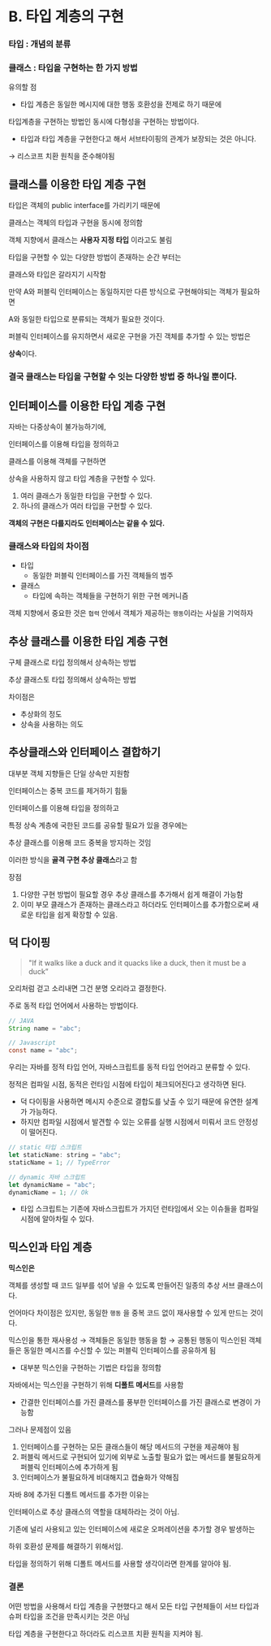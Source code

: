 # B. ****타입 계층의 구현****

### 타입 : 개념의 분류

### 클래스 : 타입을 구현하는 한 가지 방법

유의할 점

- 타입 계층은 동일한 메시지에 대한 행동 호환성을 전제로 하기 때문에

타입계층을 구현하는 방법인 동시에 다형성을 구현하는 방법이다.

- 타입과 타입 계층을 구현한다고 해서 서브타이핑의 관계가 보장되는 것은 아니다.

→  리스코프 치환 원칙을 준수해야됨

## 클래스를 이용한 타입 계층 구현

타입은 객체의 public interface를 가리키기 때문에

클래스는 객체의 타입과 구현을 동시에 정의함

객체 지향에서 클래스는 **사용자 지정 타입** 이라고도 불림

타입을 구현할 수 있는 다양한 방법이 존재하는 순간 부터는

클래스와 타입은 갈라지기 시작함

만약 A와 퍼블릭 인터페이스는 동일하지만 다른 방식으로 구현해야되는 객체가 필요하면 

A와 동일한 타입으로 분류되는 객체가 필요한 것이다.

퍼블릭 인터페이스를 유지하면서 새로운 구현을 가진 객체를 추가할 수 있는 방법은

**상속**이다.

### 결국 클래스는 타입을 구현할 수 잇는 다양한 방법 중 하나일 뿐이다.

## 인터페이스를 이용한 타입 계층 구현

자바는 다중상속이 불가능하기에,

인터페이스를 이용해 타입을 정의하고

클래스를 이용해 객체를 구현하면

상속을 사용하지 않고 타입 계층을 구현할 수 있다.

1. 여러 클래스가 동일한 타입을 구현할 수 있다.
2. 하나의 클래스가 여러 타입을 구현할 수 있다.

**객체의 구현은 다를지라도 인터페이스는 같을 수 있다.**

### 클래스와 타입의 차이점

- 타입
    - 동일한 퍼블릭 인터페이스를 가진 객체들의 범주
- 클래스
    - 타입에 속하는 객체들을 구현하기 위한 구현 메커니즘

객체 지향에서 중요한 것은 `협력` 안에서 객체가 제공하는 `행동`이라는 사실을 기억하자

## 추상 클래스를 이용한 타입 계층 구현

구체 클래스로 타입 정의해서 상속하는 방법

추상 클래스토 타입 정의해서 상속하는 방법

차이점은 

- 추상화의 정도
- 상속을 사용하는 의도

## 추상클래스와 인터페이스 결합하기

대부분 객체 지향들은 단일 상속만 지원함

인터페이스는 중복 코드를 제거하기 힘듦

인터페이스를 이용해 타입을 정의하고

특정 상속 계층에 국한된 코드를 공유할 필요가 있을 경우에는

추상 클래스를 이용해 코드 중복을 방지하는 것임

이러한 방식을 **골격 구현 추상 클래스**라고 함

장점

1. 다양한 구현 방법이 필요할 경우 추상 클래스를 추가해서 쉽게 해결이 가능함
2. 이미 부모 클래스가 존재하는 클래스라고 하더라도 인터페이스를 추가함으로써 새로운 타입을 쉽게 확장할 수 있음.

## 덕 다이핑

> "If it walks like a duck and it quacks like a duck, then it must be a duck”
> 

오리처럼 걷고 소리내면 그건 분명 오리라고 결정한다.

주로 동적 타입 언어에서 사용하는 방법이다.

```java
// JAVA
String name = "abc";

// Javascript
const name = "abc";
```

우리는 자바를 정적 타입 언어, 자바스크립트를 동적 타입 언어라고 분류할 수 있다.

정적은 컴파일 시점, 동적은 런타임 시점에 타입이 체크되어진다고 생각하면 된다.

- 덕 다이핑을 사용하면 메시지 수준으로 결합도를 낮출 수 있기 때문에 유연한 설계가 가능하다.
- 하지만 컴파일 시점에서 발견할 수 있는 오류를 실행 시점에서 미뤄서 코드 안정성이 떨어진다.

```jsx
// static 타입 스크립트
let staticName: string = "abc";
staticName = 1; // TypeError

// dynamic 자바 스크립트
let dynamicName = "abc";
dynamicName = 1; // Ok
```

- 타입 스크립트는 기존에 자바스크립트가 가지던 런타임에서 오는 이슈들을 컴파일 시점에 알아차릴 수 있다.

## 믹스인과 타입 계층

**믹스인은**

객체를 생성할 때 코드 일부를 섞어 넣을 수 있도록 만들어진 일종의 추상 서브 클래스이다.

언어마다 차이점은 있지만, 동일한 `행동` 을 중복 코드 없이 재사용할 수 있게 만드는 것이다.

믹스인을 통한 재사용성 → 객체들은 동일한 행동을 함 → 공통된 행동이 믹스인된 객체들은 동일한 메시즈를 수신할 수 있는 퍼블릭 인터페이스를 공유하게 됨 

- 대부분 믹스인을 구현하는 기법은 타입을 정의함

자바에서는 믹스인을 구현하기 위해 **디폴트 메서드**를 사용함

- 간결한 인터페이스를 가진 클래스를 풍부한 인터페이스를 가진 클래스로 변경이 가능함

그러나 문제점이 있음

1. 인터페이스를 구현하는 모든 클래스들이 해당 메서드의 구현을 제공해야 됨
2. 퍼블릭 메서드로 구현되어 있기에 외부로 노출할 필요가 없는 메서드를 불필요하게 퍼블릭 인터페이스에 추가하게 됨
3. 인터페이스가 불필요하게 비대해지고 캡슐화가 약해짐

자바 8에 추가된 디폴트 메서드를 추가한 이유는

인터페이스로 추상 클래스의 역할을 대체하라는 것이 아님.

기존에 널리 사용되고 있는 인터페이스에 새로운 오퍼레이션을 추가할 경우 발생하는

하위 호환성 문제를 해결하기 위해서임.

타입을 정의하기 위해 디폴트 메서드를 사용할 생각이라면 한계를 알아야 됨.

### 결론

어떤 방법을 사용해서 타입 계층을 구현했다고 해서 모든 타입 구현체들이 서브 타입과 슈퍼 타입을 조건을 만족시키는 것은 아님

타입 계층을 구현한다고 하더라도 리스코프 치환 원칙을 지켜야 됨.